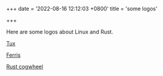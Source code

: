 +++
date = '2022-08-16 12:12:03 +0800'
title = 'some logos'

+++
  

Here are some logos about Linux and Rust.

[Tux](https://github.com/torvalds/linux/blob/master/Documentation/images/logo.gif)

[Ferris](https://rustacean.net/)

[Rust cogwheel](https://prev.rust-lang.org/logos/rust-logo-512x512.png)
